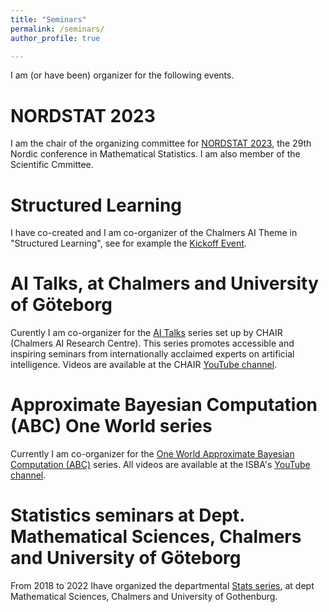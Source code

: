 ```yaml
---
title: "Seminars"
permalink: /seminars/
author_profile: true

---
```


I am (or have been) organizer for the following events.

NORDSTAT 2023
======

I am the chair of the organizing committee for [NORDSTAT 2023](https://nordstat2023.org/), the 29th Nordic conference in Mathematical Statistics. I am also member of the Scientific Cmmittee.

Structured Learning
======

I have co-created and I am co-organizer of the Chalmers AI Theme in "Structured Learning", see for example the [Kickoff Event](https://ui.ungpd.com/Events/d8108175-3b39-4e00-ad7d-b360e67dbe4c).

AI Talks, at Chalmers and University of Göteborg
======

Curently I am co-organizer for the [AI Talks](https://www.aitalks.se/) series set up by CHAIR (Chalmers AI Research Centre). This series promotes accessible and inspiring seminars from internationally acclaimed experts on artificial intelligence. Videos are available at the CHAIR [YouTube channel](https://www.youtube.com/channel/UC_4mfkM2YV94f-P4n81l-Bg/videos).

Approximate Bayesian Computation (ABC) One World series
======

Currently I am co-organizer for the [One World Approximate Bayesian Computation (ABC)](https://warwick.ac.uk/fac/sci/statistics/news/upcoming-seminars/abcworldseminar) series. All videos are available at the ISBA's [YouTube channel](https://www.youtube.com/channel/UCcUPLIjKrJC_qwqWhDamlIw).

Statistics seminars at Dept. Mathematical Sciences, Chalmers and University of Göteborg
======

From 2018 to 2022 Ihave organized the departmental [Stats series](https://www.chalmers.se/en/departments/math/calendar/Pages/default.aspx?fromDate=From%20date&toDate=To%20date&categories=Seminar), at dept Mathematical Sciences, Chalmers and University of Gothenburg.
